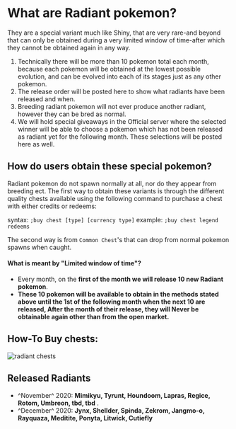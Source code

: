 # What are Radiant pokemon?

They are a special variant much like Shiny, that are very rare-and beyond that can only be obtained during a very limited window of time-after which they cannot be obtained again in any way.

1. Technically there will be more than 10 pokemon total each month, because each pokemon will be obtained at the lowest possible evolution, and can be evolved into each of its stages just as any other pokemon.
2. The release order will be posted here to show what radiants have been released and when.
3. Breeding radiant pokemon will not ever produce another radiant, however they can be bred as normal.
4. We will hold special giveaways in the Official server where the selected winner will be able to choose a pokemon which has not been released as radiant yet for the following month. These selections will be posted here as well.

## How do users obtain these special pokemon?

Radiant pokemon do not spawn normally at all, nor do they appear from breeding ect. The first way to obtain these variants is through the different quality chests available using the following command to purchase a chest with either credits or redeems:

syntax: `;buy chest [type] [currency type]` example: `;buy chest legend redeems`

The second way is from `Common Chest`'s that can drop from normal pokemon spawns when caught.

#### What is meant by "Limited window of time"?

* Every month, on the **first of the month we will release 10 new Radiant pokemon**.
* **These 10 pokemon will be available to obtain in the methods stated above until the 1st of the following month when the next 10 are released, After the month of their release, they will Never be obtainable again other than from the open market.**

## How-To Buy chests:

![radiant chests](http://images.dittobot.xyz/img/sprites/tut.gif)

## Released Radiants

* ^November^ 2020: **Mimikyu, Tyrunt, Houndoom, Lapras, Regice, Rotom, Umbreon, tbd, tbd** .
* ^December^ 2020: **Jynx, Shellder, Spinda, Zekrom, Jangmo-o, Rayquaza, Meditite, Ponyta, Litwick, Cutiefly**
